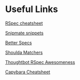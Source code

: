 Useful Links
============
[RSpec cheatsheet](https://learn.thoughtbot.com/test-driven-rails-resources/rspec.pdf)

[Snipmate snippets](https://github.com/honza/vim-snippets/blob/master/snippets/eruby.snippets)

[Better Specs](http://betterspecs.org/)

[Shoulda Matchers](https://github.com/thoughtbot/shoulda-matchers)

[Thoughtbot RSpec Awesomeness](https://github.com/thoughtbot/shoulda-matchers)

[Capybara Cheatsheet](https://gist.github.com/zhengjia/428105)
